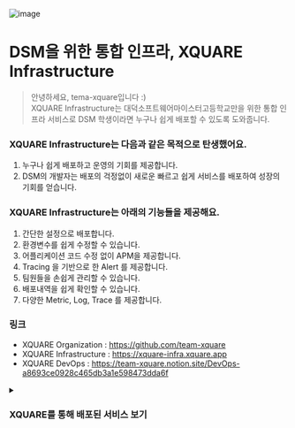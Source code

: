![image](https://user-images.githubusercontent.com/67373938/225011454-59943482-b4f7-4a18-adbe-5cf08d711bd4.gif)
# DSM을 위한 통합 인프라, XQUARE Infrastructure
> 안녕하세요, tema-xquare입니다 :)  
XQUARE Infrastructure는 대덕소프트웨어마이스터고등학교만을 위한 통합 인프라 서비스로 DSM 학생이라면 누구나 쉽게 배포할 수 있도록 도와줍니다.

### XQUARE Infrastructure는 다음과 같은 목적으로 탄생했어요.
1. 누구나 쉽게 배포하고 운영의 기회를 제공합니다.
2. DSM의 개발자는 배포의 걱정없이 새로운 빠르고 쉽게 서비스를 배포하여 성장의 기회를 얻습니다.

### XQUARE Infrastructure는 아래의 기능들을 제공해요.
1. 간단한 설정으로 배포합니다.
2. 환경변수를 쉽게 수정할 수 있습니다.
3. 어플리케이션 코드 수정 없이 APM을 제공합니다.
4. Tracing 을 기반으로 한 Alert 를 제공합니다.
5. 팀원들을 손쉽게 관리할 수 있습니다.
6. 배포내역을 쉽게 확인할 수 있습니다.
7. 다양한 Metric, Log, Trace 를 제공합니다.

### 링크
* XQUARE Organization : https://github.com/team-xquare 
* XQUARE Infrastructure : https://xquare-infra.xquare.app
* XQUARE DevOps : https://team-xquare.notion.site/DevOps-a8693ce0928c465db3a1e598473dda6f

<details>
<summary><h3>XQUARE를 통해 배포된 서비스 보기</h3></summary>

### ENTRY

| Service | GitHub | URL |
|---------|--------|-----|
| entry-admission | [GitHub](https://github.com/EntryDSM/Entry-Admission) | [admission.entrydsm.hs.kr](https://admission.entrydsm.hs.kr) |
| entry-admin | [GitHub](https://github.com/EntryDSM/Entry-Admission) | [admin.entrydsm.hs.kr](https://admin.entrydsm.hs.kr) |
| entry-auth | [GitHub](https://github.com/EntryDSM/Entry-Admission) | [auth.entrydsm.hs.kr](https://auth.entrydsm.hs.kr) |
| entry-user | [GitHub](https://github.com/EntryDSM/Entry-Admission) | [www.entrydsm.hs.kr](https://www.entrydsm.hs.kr) |
| casper-config-server | [GitHub](https://github.com/EntryDSM/Casper-Config-Server) | [config.entrydsm.hs.kr](https://config.entrydsm.hs.kr) |
| casper-gate-way | [GitHub](https://github.com/EntryDSM/Equus-Api-Gateway) | [api.entrydsm.hs.kr](https://api.entrydsm.hs.kr) |
| casper-application | [GitHub](https://github.com/EntryDSM/Casper-Application) | [casper-application.entrydsm.hs.kr](https://casper-application.entrydsm.hs.kr) |
| casper-feed | [GitHub](https://github.com/EntryDSM/Casper-Feed) | [casper-feed.entrydsm.hs.kr](https://casper-feed.entrydsm.hs.kr) |
| casper-user | [GitHub](https://github.com/EntryDSM/Casper-User) | [casper-user.entrydsm.hs.kr](https://casper-user.entrydsm.hs.kr) |
| casper-status | [GitHub](https://github.com/EntryDSM/Casper-Status) | [casper-status.entrydsm.hs.kr](https://casper-status.entrydsm.hs.kr) |
| casper-schedule | [GitHub](https://github.com/EntryDSM/Casper-Schedule) | [casper-schedule.entrydsm.hs.kr](https://casper-schedule.entrydsm.hs.kr) |

### JOBIS

| Service | GitHub | URL |
|---------|--------|-----|
| be-prod | [GitHub](https://github.com/Team-return/JOBIS-DSM-BE) | [jobis-api.dsmhs.kr](https://jobis-api.dsmhs.kr) |
| be-stag | [GitHub](https://github.com/Team-return/JOBIS-DSM-BE) | [jobis-api-stag.dsmhs.kr](https://jobis-api-stag.dsmhs.kr) |
| fe-admin-prod | [GitHub](https://github.com/Team-return/JOBIS-FE-V2) | [jobis-admin.dsmhs.kr](https://jobis-admin.dsmhs.kr) |
| fe-admin-stag | [GitHub](https://github.com/Team-return/JOBIS-FE-V2) | [jobis-admin-stag.dsmhs.kr](https://jobis-admin-stag.dsmhs.kr) |
| fe-company-prod | [GitHub](https://github.com/Team-return/JOBIS-FE-V2) | [jobis-company.dsmhs.kr](https://jobis-company.dsmhs.kr) |
| fe-company-stag | [GitHub](https://github.com/Team-return/JOBIS-FE-V2) | [jobis-company-stag.dsmhs.kr](https://jobis-company-stag.dsmhs.kr) |
| fe-student-prod | [GitHub](https://github.com/Team-return/JOBIS-FE-V2) | [jobis.dsmhs.kr](https://jobis.dsmhs.kr) |
| fe-student-stag | [GitHub](https://github.com/Team-return/JOBIS-FE-V2) | [jobis-stag.dsmhs.kr](https://jobis-stag.dsmhs.kr) |

### PICK

| Service | GitHub | URL |
|---------|--------|-----|
| pick-core-prod | [GitHub](https://github.com/DSM-PICK/PICK_CORE_SERVER) | [pick-core.dsmhs.kr](https://pick-core.dsmhs.kr) |
| pick-core-stag | [GitHub](https://github.com/DSM-PICK/PICK_CORE_SERVER) | [pick-core-stag.dsmhs.kr](https://pick-core-stag.dsmhs.kr) |
| pick-admin-prod | [GitHub](https://github.com/DSM-PICK/PiCK2024_FRONT_V2) | [pick-admin.dsmhs.kr](https://pick-admin.dsmhs.kr) |
| pick-admin-stag | [GitHub](https://github.com/DSM-PICK/PiCK2024_FRONT_V2) | [pick-admin-stag.dsmhs.kr](https://pick-admin-stag.dsmhs.kr) |
| pick-teacher-prod | [GitHub](https://github.com/DSM-PICK/PiCK2024_FRONT_TEACHER_V2) | [pick-teacher.dsmhs.kr](https://pick-teacher.dsmhs.kr) |
| pick-teacher-stag | [GitHub](https://github.com/DSM-PICK/PiCK2024_FRONT_TEACHER_V2) | [pick-teacher-stag.dsmhs.kr](https://pick-teacher-stag.dsmhs.kr) |

### XQUARE

| Service | GitHub | URL |
|---------|--------|-----|
| xquare-frontend-prod | [GitHub](https://github.com/team-xquare/xquare-frontend-v2) | [infra.dsmhs.kr](https://infra.dsmhs.kr) |
| xquare-frontend-stag | [GitHub](https://github.com/team-xquare/xquare-frontend-v2) | [infra-stag.dsmhs.kr](https://infra-stag.dsmhs.kr) |
| xquare-infra-prod | [GitHub](https://github.com/team-xquare/xquare-infra-backend) | [xquare-api.dsmhs.kr](https://xquare-api.dsmhs.kr) |
| xquare-infra-stag | [GitHub](https://github.com/team-xquare/xquare-infra-backend) | [xquare-api-stag.dsmhs.kr](https://xquare-api-stag.dsmhs.kr) |
| test-backend | [GitHub](https://github.com/team-xquare/test-backend) | No routes |
| test-frontend | [GitHub](https://github.com/team-xquare/test-frontend) | No routes |

### DMS

| Service | GitHub | URL |
|---------|--------|-----|
| dms-main-prod | [GitHub](https://github.com/team-aliens/DMS-Backend) | [api-dms.dsmhs.kr](https://api-dms.dsmhs.kr) |
| dms-main-stag | [GitHub](https://github.com/team-aliens/DMS-Backend) | [dev-api-dms.dsmhs.kr](https://dev-api-dms.dsmhs.kr) |
| dms-frontend-prod | [GitHub](https://github.com/team-aliens/DMS-Frontend) | [admin-dms.dsmhs.kr](https://admin-dms.dsmhs.kr) |
| dms-frontend-stag | [GitHub](https://github.com/team-aliens/DMS-Frontend) | [admin-dev-dms.dsmhs.kr](https://admin-dev-dms.dsmhs.kr) |
| dms-webview-prod | [GitHub](https://github.com/team-aliens/dms-webview) | [webview-dms.dsmhs.kr](https://webview-dms.dsmhs.kr) |

### DSMREPO

| Service | GitHub | URL |
|---------|--------|-----|
| whopper-prod | [GitHub](https://github.com/DSM-Repo/Whopper) | [api.dsm-repo.com](https://api.dsm-repo.com) |
| repo-main-prod | [GitHub](https://github.com/DSM-Repo/repo) | [www.dsm-repo.com](https://www.dsm-repo.com) |
| repo-teacher-prod | [GitHub](https://github.com/DSM-Repo/repo) | [teacher.dsm-repo.com](https://teacher.dsm-repo.com) |
| repo-user-prod | [GitHub](https://github.com/DSM-Repo/repo) | [user.dsm-repo.com](https://user.dsm-repo.com) |

### MOZU

| Service | GitHub | URL |
|---------|--------|-----|
| mozu-server-prod | [GitHub](https://github.com/team-mozu/mozu-BE) | [mozu.dsmhs.kr](https://mozu.dsmhs.kr) |
| mozu-server-stag | [GitHub](https://github.com/team-mozu/mozu-BE) | [mozu-stag.dsmhs.kr](https://mozu-stag.dsmhs.kr) |
| mozu-server-v2-prod | [GitHub](https://github.com/team-mozu/mozu-BE-v2) | [mozu-v2-prod.dsmhs.kr](https://mozu-v2-prod.dsmhs.kr) |
| mozu-server-v2-stag | [GitHub](https://github.com/team-mozu/mozu-BE-v2) | [mozu-v2-stag.dsmhs.kr](https://mozu-v2-stag.dsmhs.kr) |

### DAEDONG

| Service | GitHub | URL |
|---------|--------|-----|
| sillok-be-prod | [GitHub](https://github.com/Team-jeong-ho-kim/Sillok_BE) | [sillok-api.dsmhs.kr](https://sillok-api.dsmhs.kr) |

### DAEDONGYEOJIDO

| Service | GitHub | URL |
|---------|--------|-----|
| whispy-prod | [GitHub](https://github.com/Team-jeong-ho-kim/Whispy_BE) | [whispy.dsmhs.kr](https://whispy.dsmhs.kr) |

### DSMAUTHSERVICE

| Service | GitHub | URL |
|---------|--------|-----|
| dsm-login-prod | [GitHub](https://github.com/DAS-DsmAuthService/Dsm-login-server) | [dsm-login.dsmhs.kr](https://dsm-login.dsmhs.kr) |

### GRAMTEST

| Service | GitHub | URL |
|---------|--------|-----|
| server | [GitHub](https://github.com/xquare-mirror/MIRROR-f8a91e7c3dbe6a42f9c7d08e14b3af9271c5e8a7b6d2f4c1e9a8d7b2f6e3c9d1058b2a4f1c6d7e9b0f3a5c7d8e) | [gramtest-api.dsmhs.kr](https://gramtest-api.dsmhs.kr) |

### NONAMED

| Service | GitHub | URL |
|---------|--------|-----|
| lotura-prod | [GitHub](https://github.com/team-osj/Lotura_BackEnd_V2) | [lotura.dsmhs.kr](https://lotura.dsmhs.kr) |

</details>
